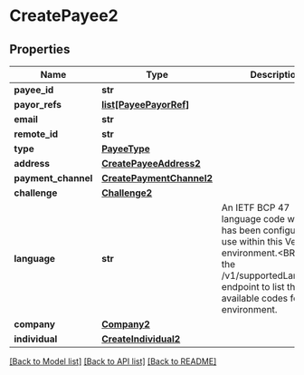 # CreatePayee2

## Properties
Name | Type | Description | Notes
------------ | ------------- | ------------- | -------------
**payee_id** | **str** |  | [optional] 
**payor_refs** | [**list[PayeePayorRef]**](PayeePayorRef.md) |  | [optional] 
**email** | **str** |  | 
**remote_id** | **str** |  | 
**type** | [**PayeeType**](PayeeType.md) |  | 
**address** | [**CreatePayeeAddress2**](CreatePayeeAddress2.md) |  | 
**payment_channel** | [**CreatePaymentChannel2**](CreatePaymentChannel2.md) |  | [optional] 
**challenge** | [**Challenge2**](Challenge2.md) |  | [optional] 
**language** | **str** | An IETF BCP 47 language code which has been configured for use within this Velo environment.&lt;BR&gt; See the /v1/supportedLanguages endpoint to list the available codes for an environment.  | [optional] 
**company** | [**Company2**](Company2.md) |  | [optional] 
**individual** | [**CreateIndividual2**](CreateIndividual2.md) |  | [optional] 

[[Back to Model list]](../README.md#documentation-for-models) [[Back to API list]](../README.md#documentation-for-api-endpoints) [[Back to README]](../README.md)


